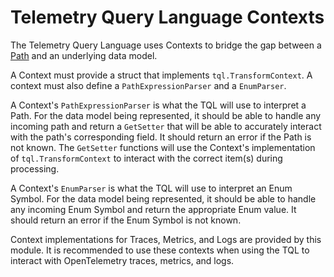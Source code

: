 # Telemetry Query Language Contexts

The Telemetry Query Language uses Contexts to bridge the gap between a [Path](https://github.com/open-telemetry/opentelemetry-collector-contrib/tree/main/pkg/telemetryquerylanguage/tql#paths) and an underlying data model.

A Context must provide a struct that implements `tql.TransformContext`.  A context must also define a `PathExpressionParser` and a `EnumParser`.

A Context's `PathExpressionParser` is what the TQL will use to interpret a Path.  For the data model being represented, it should be able to handle any incoming path and return a `GetSetter` that will be able to accurately interact with the path's corresponding field.  It should return an error if the Path is not known.  The `GetSetter` functions will use the Context's implementation of `tql.TransformContext` to interact with the correct item(s) during processing.

A Context's `EnumParser` is what the TQL will use to interpret an Enum Symbol.  For the data model being represented, it should be able to handle any incoming Enum Symbol and return the appropriate Enum value.  It should return an error if the Enum Symbol is not known.  

Context implementations for Traces, Metrics, and Logs are provided by this module.  It is recommended to use these contexts when using the TQL to interact with OpenTelemetry traces, metrics, and logs. 